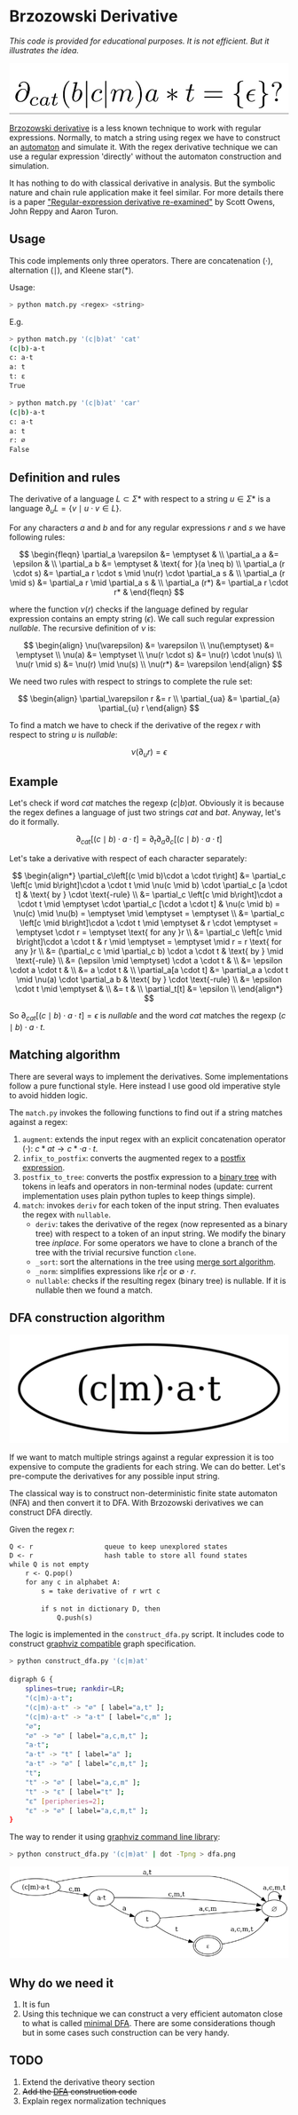 # Brzozowski Derivative

*This code is provided for educational purposes. It is not efficient. But it illustrates the idea.*

![sample derivative expression](img/formula.png)

[Brzozowski derivative](https://en.wikipedia.org/wiki/Brzozowski_derivative) is a less known technique to work with regular expressions. Normally, to match a string using regex we have to construct an [automaton](https://en.wikipedia.org/wiki/Nondeterministic_finite_automaton) and simulate it. With the regex derivative technique we can use a regular expression 'directly' without the automaton construction and simulation.

It has nothing to do with classical derivative in analysis. But the symbolic nature and chain rule application make it feel similar. For more details there is a paper ["Regular-expression derivative re-examined"](https://www.ccs.neu.edu/home/turon/re-deriv.pdf) by Scott Owens, John Reppy and Aaron Turon.

## Usage

This code implements only three operators. There are concatenation ($\cdot$), alternation ($\mid$), and Kleene star($*$).

Usage:

```bash
> python match.py <regex> <string>
```

E.g.

```bash
> python match.py '(c|b)at' 'cat'
(c|b)·a·t
c: a·t
a: t
t: ε
True
```

```bash
> python match.py '(c|b)at' 'car'
(c|b)·a·t
c: a·t
a: t
r: ∅
False
```

## Definition and rules

The derivative of a language $L \subset \Sigma*$ with respect to a string $u \in \Sigma*$ is a language $\partial_u L = \lbrace v \mid u \cdot v \in L \rbrace$.

For any characters *a* and *b* and for any regular expressions *r* and *s* we have following rules:

$$
\begin{fleqn}
\partial_a \varepsilon &= \emptyset & \\
\partial_a a &= \epsilon & \\
\partial_a b &= \emptyset & \text{ for }(a \neq b) \\
\partial_a (r \cdot s) &= \partial_a r \cdot s \mid \nu(r) \cdot \partial_a s & \\
\partial_a (r \mid s) &= \partial_a r \mid \partial_a s & \\
\partial_a (r*) &= \partial_a r \cdot r* &
\end{fleqn}
$$

where the function $\nu(r)$ checks if the language defined by regular expression contains an empty string ($\epsilon$). We call such regular expression *nullable*. The recursive definition of $\nu$ is:

$$
\begin{align}
\nu(\varepsilon) &= \varepsilon \\
\nu(\emptyset) &= \emptyset \\
\nu(a) &= \emptyset \\
\nu(r \cdot s) &= \nu(r) \cdot \nu(s) \\
\nu(r \mid s) &= \nu(r) \mid \nu(s) \\
\nu(r*) &= \varepsilon
\end{align}
$$

We need two rules with respect to strings to complete the rule set:

$$
\begin{align}
\partial_\varepsilon r &= r \\
\partial_{ua} &= \partial_{a} \partial_{u} r
\end{align}
$$

To find a match we have to check if the derivative of the regex $r$ with respect to string $u$ is *nullable*:

$$
\nu(\partial_{u} r) = \epsilon
$$

## Example

Let's check if word $cat$ matches the regexp $(c|b)at$. Obviously it is because the regex defines a language of just two strings $cat$ and $bat$. Anyway, let's do it formally.

$$
\partial_{cat}\left[(c \mid b)\cdot a \cdot t\right] = \partial_t\partial_a\partial_c\left[(c \mid b)\cdot a \cdot t\right]
$$

Let's take a derivative with respect of each character separately:

$$
\begin{align*}
\partial_c\left[(c \mid b)\cdot a \cdot t\right] &= \partial_c \left[c \mid b\right]\cdot a \cdot t \mid \nu(c \mid b) \cdot \partial_c [a \cdot t] & \text{ by } \cdot \text{-rule} \\
&= \partial_c \left[c \mid b\right]\cdot a \cdot t \mid \emptyset \cdot \partial_c [\cdot a \cdot t] &  \nu(c \mid b) = \nu(c) \mid \nu(b) = \emptyset \mid \emptyset = \emptyset \\
&= \partial_c \left[c \mid b\right]\cdot a \cdot t \mid \emptyset & r \cdot \emptyset = \emptyset \cdot r = \emptyset \text{ for any }r \\
&= \partial_c \left[c \mid b\right]\cdot a \cdot t & r \mid \emptyset = \emptyset \mid r = r \text{ for any }r \\
&= (\partial_c c \mid \partial_c b) \cdot a \cdot t & \text{ by } \mid \text{-rule} \\
&= (\epsilon \mid \emptyset) \cdot a \cdot t &  \\
&= \epsilon \cdot a \cdot t &  \\
&= a \cdot t &  \\
\partial_a[a \cdot t] &= \partial_a a \cdot t \mid \nu(a) \cdot \partial_a b   & \text{ by } \cdot \text{-rule} \\
&= \epsilon \cdot t \mid \emptyset & \\
&= t & \\
    \partial_t[t] &= \epsilon \\
\end{align*}
$$

So $\partial_{cat}\left[(c \mid b)\cdot a \cdot t\right] = \epsilon$ is *nullable* and the word $cat$ matches the regexp $(c \mid b)\cdot a \cdot t$.


## Matching algorithm

There are several ways to implement the derivatives. Some implementations follow a pure functional style. Here instead I use good old imperative style to avoid hidden logic.

The `match.py` invokes the following functions to find out if a string matches against a regex:

1. `augment`: extends the input regex with an explicit concatenation operator ($\cdot$): $c*at \to c * \cdot a \cdot t$.
2. `infix_to_postfix`: converts the augmented regex to a [postfix expression](https://en.wikipedia.org/wiki/Reverse_Polish_notation).
3. `postfix_to_tree`: converts the postfix expression to a [binary tree](https://en.wikipedia.org/wiki/Binary_tree) with tokens in leafs and operators in non-terminal nodes (update: current implementation uses plain python tuples to keep things simple).
4. `match`: invokes `deriv` for each token of the input string. Then evaluates the regex with `nullable`.
    - `deriv`: takes the derivative of the regex (now represented as a binary tree) with respect to a token of an input string. We modify the binary tree *inplace*. For some operators we have to clone a branch of the tree with the trivial recursive function `clone`.
    - `_sort`: sort the alternations in the tree using [merge sort algorithm](https://en.wikipedia.org/wiki/Merge_sort).
    - `_norm`: simplifies expressions like $r | \varepsilon$ or $\emptyset \cdot r$.
    - `nullable`: checks if the resulting regex (binary tree) is nullable. If it is nullable then we found a match.


## DFA construction algorithm

![Your GIF](img/dfa.gif)

If we want to match multiple strings against a regular expression it is too expensive to compute the gradients for each string. We can do better. Let's pre-compute the derivatives for any possible input string.

The classical way is to construct non-deterministic finite state automaton (NFA) and then convert it to DFA. With Brzozowski derivatives we can construct DFA directly.

Given the regex $r$:

```
Q <- r                  queue to keep unexplored states
D <- r                  hash table to store all found states
while Q is not empty
    r <- Q.pop()
    for any c in alphabet A:
        s = take derivative of r wrt c

        if s not in dictionary D, then
            Q.push(s)
```

The logic is implemented in the `construct_dfa.py` script. It includes code to construct [graphviz compatible](https://graphviz.org/) graph specification.

```bash
> python construct_dfa.py '(c|m)at'

digraph G {
	splines=true; rankdir=LR;
	"(c|m)·a·t";
	"(c|m)·a·t" -> "∅" [ label="a,t" ];
	"(c|m)·a·t" -> "a·t" [ label="c,m" ];
	"∅";
	"∅" -> "∅" [ label="a,c,m,t" ];
	"a·t";
	"a·t" -> "t" [ label="a" ];
	"a·t" -> "∅" [ label="c,m,t" ];
	"t";
	"t" -> "∅" [ label="a,c,m" ];
	"t" -> "ε" [ label="t" ];
	"ε" [peripheries=2];
	"ε" -> "∅" [ label="a,c,m,t" ];
}
```

The way to render it using [graphviz command line library](https://graphviz.org/doc/info/command.html):

```bash
> python construct_dfa.py '(c|m)at' | dot -Tpng > dfa.png
```

![dfa construction](img/dfa.png)


## Why do we need it

1. It is fun
2. Using this technique we can construct a very efficient automaton close to what is called [minimal DFA](https://en.wikipedia.org/wiki/DFA_minimization). There are some considerations though but in some cases such construction can be very handy.

## TODO

1. Extend the derivative theory section
2. ~~Add the [DFA](https://en.wikipedia.org/wiki/Deterministic_finite_automaton) construction code~~
3. Explain regex normalization techniques
